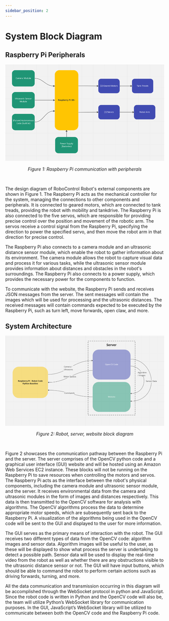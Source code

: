 ```yaml
---
sidebar_position: 2
---
```


# System Block Diagram
## Raspberry Pi Peripherals
<!-- TODO: New input for server commands and output for autonomous data -->
![](assets/RaspberryPiDiagram.png)
<p style="text-align: center;"><em>Figure 1: Raspberry Pi communication with peripherals</em></p></br>

The design diagram of RoboControl Robot's external components are shown in Figure 1. The Raspberry Pi acts as the mechanical controller for the system, managing the connections to other components and peripherals. It is connected to geared motors, which are connected to tank treads, providing the robot with mobility and tankdrive. The Raspberry Pi is also connected to the five servos, which are responsible for providing precise control over the position and movement of the robotic arm. The servos receive a control signal from the Raspberry Pi, specifying the direction to power the specified servo, and then move the robot arm in that direction for precise control. 

The Raspberry Pi also connects to a camera module and an ultrasonic distance sensor module, which enable the robot to gather information about its environment. The camera module allows the robot to capture visual data and process it for various tasks, while the ultrasonic sensor module provides information about distances and obstacles in the robot's surroundings. The Raspberry Pi also connects to a power supply, which provides the necessary power for the components to function.

To communicate with the website, the Raspberry Pi sends and receives JSON messages from the server. The sent messages will contain the images which will be used for processing and the ultrasonic distances. The received messages will contain commands expected to be executed by the Raspberry Pi, such as turn left, move forwards, open claw, and more.

## System Architecture
<!-- TODO: Replace with updated image. Commands should go back to server. There is no communication between robot and website. Also include the ExpressJS server in updated image -->
![](assets/CommandFlowDiagram.png)
<p style="text-align: center;"><em>Figure 2: Robot, server, website block diagram</em></p></br>

<!-- TODO: Update content when image is updated -->
Figure 2 showcases the communication pathway between the Raspberry Pi and the server. The server comprises of the OpenCV python code and a graphical user interface (GUI) website and will be hosted using an Amazon Web Services EC2 instance. These blocks will not be running on the Raspberry Pi to save resources when controlling the motors and servos. The Raspberry Pi acts as the interface between the robot's physical components, including the camera module and ultrasonic sensor module, and the server. It receives environmental data from the camera and ultrasonic modules in the form of images and distances respectively. This data is then transmitted to the OpenCV software for analysis with algorithms. The OpenCV algorithms process the data to determine appropriate motor speeds, which are subsequently sent back to the Raspberry Pi. A visualization of the algorithms being used in the OpenCV code will be sent to the GUI and displayed to the user for more information.

The GUI serves as the primary means of interaction with the robot. The GUI receives two different types of data from the OpenCV code: algorithm images and sensor data. Algorithm images will be useful to the user, as these will be displayed to show what process the server is undertaking to detect a possible path. Sensor data will be used to display the real-time video from the robot as well as whether there are any obstructions visible to the ultrasonic distance sensor or not. The GUI will have input buttons, which should be able to command the robot to perform certain actions such as driving forwards, turning, and more. 

All the data communication and transmission occurring in this diagram will be accomplished through the WebSocket protocol in python and JavaScript. Since the robot code is written in Python and the OpenCV code will also be, the team will utilize Python’s WebSocket library for communication purposes. In the GUI, JavaScript’s WebSocket library will be utilized to communicate between both the OpenCV code and the Raspberry Pi code. 

